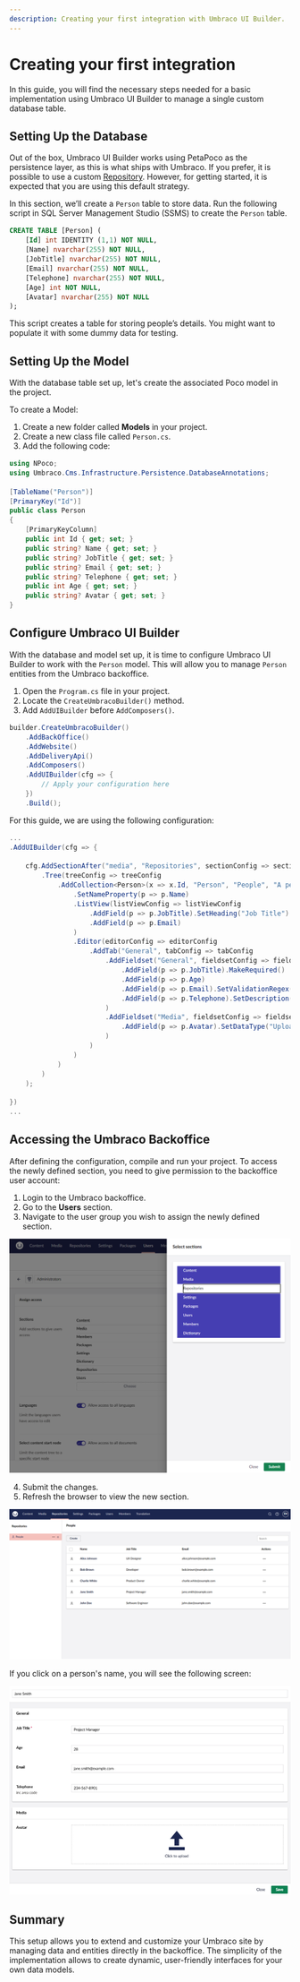 ```yaml
---
description: Creating your first integration with Umbraco UI Builder.
---
```


# Creating your first integration

In this guide, you will find the necessary steps needed for a basic implementation using Umbraco UI Builder to manage a single custom database table.

## Setting Up the Database

Out of the box, Umbraco UI Builder works using PetaPoco as the persistence layer, as this is what ships with Umbraco. If you prefer, it is possible to use a custom [Repository](../advanced/repositories.md). However, for getting started, it is expected that you are using this default strategy.

In this section, we’ll create a `Person` table to store data. Run the following script in SQL Server Management Studio (SSMS) to create the `Person` table.

```sql
CREATE TABLE [Person] (
    [Id] int IDENTITY (1,1) NOT NULL,
    [Name] nvarchar(255) NOT NULL,
    [JobTitle] nvarchar(255) NOT NULL,
    [Email] nvarchar(255) NOT NULL,
    [Telephone] nvarchar(255) NOT NULL,
    [Age] int NOT NULL,
    [Avatar] nvarchar(255) NOT NULL
);
```

This script creates a table for storing people’s details. You might want to populate it with some dummy data for testing.

## Setting Up the Model

With the database table set up, let's create the associated Poco model in the project.

To create a Model:

1. Create a new folder called **Models** in your project.
2. Create a new class file called `Person.cs`.
3. Add the following code:

```csharp
using NPoco;
using Umbraco.Cms.Infrastructure.Persistence.DatabaseAnnotations;

[TableName("Person")]
[PrimaryKey("Id")]
public class Person
{
    [PrimaryKeyColumn]
    public int Id { get; set; }
    public string? Name { get; set; }
    public string? JobTitle { get; set; }
    public string? Email { get; set; }
    public string? Telephone { get; set; }
    public int Age { get; set; }
    public string? Avatar { get; set; }
}
```

## Configure Umbraco UI Builder

With the database and model set up, it is time to configure Umbraco UI Builder to work with the `Person` model. This will allow you to manage `Person` entities from the Umbraco backoffice.

1. Open the `Program.cs` file in your project.
2. Locate the `CreateUmbracoBuilder()` method.
3. Add `AddUIBuilder` before `AddComposers()`.

```csharp
builder.CreateUmbracoBuilder()
    .AddBackOffice()
    .AddWebsite()
    .AddDeliveryApi()
    .AddComposers()
    .AddUIBuilder(cfg => {
        // Apply your configuration here
    })
    .Build();
```

For this guide, we are using the following configuration:

```csharp
...
.AddUIBuilder(cfg => {

    cfg.AddSectionAfter("media", "Repositories", sectionConfig => sectionConfig
        .Tree(treeConfig => treeConfig
            .AddCollection<Person>(x => x.Id, "Person", "People", "A person entity", "icon-umb-users", "icon-umb-users", collectionConfig => collectionConfig
                .SetNameProperty(p => p.Name)
                .ListView(listViewConfig => listViewConfig
                    .AddField(p => p.JobTitle).SetHeading("Job Title")
                    .AddField(p => p.Email)
                )
                .Editor(editorConfig => editorConfig
                    .AddTab("General", tabConfig => tabConfig
                        .AddFieldset("General", fieldsetConfig => fieldsetConfig
                            .AddField(p => p.JobTitle).MakeRequired()
                            .AddField(p => p.Age)
                            .AddField(p => p.Email).SetValidationRegex("[a-zA-Z0-9_.+-]+@[a-zA-Z0-9-]+.[a-zA-Z0-9-.]+")
                            .AddField(p => p.Telephone).SetDescription("inc area code")
                        )
                        .AddFieldset("Media", fieldsetConfig => fieldsetConfig
                            .AddField(p => p.Avatar).SetDataType("Upload File")
                        )
                    )
                )
            )
        )
    );

})
...
```

## Accessing the Umbraco Backoffice

After defining the configuration, compile and run your project. To access the newly defined section, you need to give permission to the backoffice user account:

1. Login to the Umbraco backoffice.
2. Go to the **Users** section.
3. Navigate to the user group you wish to assign the newly defined section.

![User group permissions](images/permissions.png)

4. Submit the changes.
5. Refresh the browser to view the new section.

![Newly defined section](images/new-section.png)

If you click on a person's name, you will see the following screen:

![People editor](images/people-editor.png)

## Summary

This setup allows you to extend and customize your Umbraco site by managing data and entities directly in the backoffice. The simplicity of the implementation allows to create dynamic, user-friendly interfaces for your own data models.
